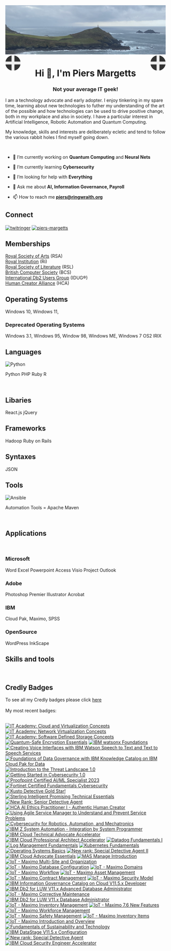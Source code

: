 <img align="centre" src="/images/image.jpeg">
<img align="left" src="/images/Flag - St Piran.svg" width="48"><img align="right" src="/images/Flag - St Piran.svg" width="48"> <h1 align="center">Hi 👋, I'm Piers Margetts</h1> 

<h3 align="center">Not your average IT geek!</h3>

I am a technology advocate and early adopter. I enjoy tinkering in my spare time, learning about new technologies to futher my understanding of the art of the possible and how technologies can be used to drive positive change, both in my workplace and also in society.
I have a particular interest in Artificial Intelligence, Robotic Automation and Quantum Computing.

My knowledge, skills and interests are deliberately ecletic and tend to follow the various rabbit holes I find myself going down.

</br>

- 🔭 I’m currently working on **Quantum Computing** and **Neural Nets** 

- 🌱 I’m currently learning **Cybersecurity**

- 🤝 I’m looking for help with **Everything**

- 💬 Ask me about **AI, Information Governance, Payroll**

- 📫 How to reach me **piers@ringwraith.org**


## Connect
<a href="https://twitter.com/twitringer" target="blank"><img align="center" src="https://raw.githubusercontent.com/rahuldkjain/github-profile-readme-generator/master/src/images/icons/Social/twitter.svg" alt="twitringer" height="30" width="40" /></a>
<a href="https://linkedin.com/in/piers-margetts" target="blank"><img align="center" src="https://raw.githubusercontent.com/rahuldkjain/github-profile-readme-generator/master/src/images/icons/Social/linked-in-alt.svg" alt="piers-margetts" height="30" width="40" /></a>
</p>

## Memberships
[Royal Society of Arts](https://www.thersa.org/) (RSA)
<br>
[Royal Institution](https://www.rigb.org/) (Ri)
<br>
[Royal Society of Literature](https://rsliterature.org/) (RSL)
<br>
[British Computer Society]( https://www.bcs.org/) (BCS)
<br>
[International Db2 Users Group](https://www.idug.org/home) (IDUG®)
<br>
[Human Creator Alliance](https://humancreatoralliance.org/) (HCA)

## Operating Systems

Windows 10, Windows 11, 

### Deprecated Operating Systems
Windows 3.1, Windows 95, Window 98, Windows ME, Windows 7 
OS2
IRIX


## Languages

<img height="40" alt="Python" src="https://cdn.jsdelivr.net/gh/devicons/devicon/icons/python/python-original-wordmark.svg" />
          
Python PHP Ruby R

<br>

## Libaries

React.js jQuery

## Frameworks

Hadoop
Ruby on Rails

## Syntaxes

JSON

## Tools
<img height="40" alt="Ansible" src="https://cdn.jsdelivr.net/gh/devicons/devicon/icons/ansible/ansible-original-wordmark.svg" />

Automation Tools = Apache Maven
          
<br>

## Applications
               
<br>
 
### Microsoft
Word Excel Powerpoint Access Visio Project Outlook
### Adobe
Photoshop Premier Illustrator Acrobat
### IBM
Cloud Pak, Maximo, SPSS
### OpenSource
WordPress InkScape

## Skills and tools


<br/>

## Credly Badges
To see all my Credly badges please click [here](https://www.credly.com/users/piers-margetts/badges)
<br>
<br>
My most recent badges:
<br>
<br>
<!--START_SECTION:badges-->
[![IT Academy: Cloud and Virtualization Concepts](https://images.credly.com/size/110x110/images/8ca28f8d-5ac0-49d7-b783-608cd4a61072/image.png)](http://www.credly.com/badges/57ba5216-795a-41ac-be3b-759be6baac32 "IT Academy: Cloud and Virtualization Concepts")
[![IT Academy: Network Virtualization Concepts](https://images.credly.com/size/110x110/images/930cc3e4-8a2e-41ae-84b8-40fcf471f786/image.png)](http://www.credly.com/badges/9f966ceb-f218-48c9-be45-58d6e08605d6 "IT Academy: Network Virtualization Concepts")
[![IT Academy: Software Defined Storage Concepts](https://images.credly.com/size/110x110/images/8402299b-f265-4a94-bfea-08fc925e7d0b/image.png)](http://www.credly.com/badges/af137031-c00e-477f-ad0f-83fc345d11c1 "IT Academy: Software Defined Storage Concepts")
[![Quantum-Safe Encryption Essentials](https://images.credly.com/size/110x110/images/c3041175-4d80-4950-93d8-ddcab73369ee/image.png)](http://www.credly.com/badges/50a73d78-8f71-4e86-a46f-95f9dea117a6 "Quantum-Safe Encryption Essentials")
[![IBM watsonx Foundations](https://images.credly.com/size/110x110/images/abe89eb9-1cea-4c04-a81c-024d8741299d/image.png)](http://www.credly.com/badges/95ce5f95-16c9-4bb9-bf83-0e9322a5699a "IBM watsonx Foundations")
[![Creating Voice Interfaces with IBM Watson Speech to Text and Text to Speech Services](https://images.credly.com/size/110x110/images/f289ae45-306c-4eef-aade-43bd5911459c/image.png)](http://www.credly.com/badges/26cf4642-b808-4548-b7d4-09461fb9b992 "Creating Voice Interfaces with IBM Watson Speech to Text and Text to Speech Services")
[![Foundations of Data Governance with IBM Knowledge Catalog on IBM Cloud Pak for Data](https://images.credly.com/size/110x110/images/2da07672-7b39-4de3-9668-d16ee48fc7cc/image.png)](http://www.credly.com/badges/945a4b1f-01f6-4147-b22a-6fee96a2a5b5 "Foundations of Data Governance with IBM Knowledge Catalog on IBM Cloud Pak for Data")
[![Introduction to the Threat Landscape 1.0](https://images.credly.com/size/110x110/images/8395e492-f8aa-4617-a258-6c844f628fa2/image.png)](http://www.credly.com/badges/ebf10270-cc74-4cfa-9211-001a1da5c214 "Introduction to the Threat Landscape 1.0")
[![Getting Started in Cybersecurity 1.0](https://images.credly.com/size/110x110/images/a026e7f2-08af-4b73-8cc1-5aec7959faf8/image.png)](http://www.credly.com/badges/1f3dd2b9-ae79-4d43-ad97-978f1fce8d80 "Getting Started in Cybersecurity 1.0")
[![Proofpoint Certified AI/ML Specialist 2023](https://images.credly.com/size/110x110/images/93ccbbd1-b6ab-43ad-b485-a7dffa92f92e/image.png)](http://www.credly.com/badges/00f64819-ec63-46fc-8bee-dbc21d31f8c5 "Proofpoint Certified AI/ML Specialist 2023")
[![Fortinet Certified Fundamentals Cybersecurity](https://images.credly.com/size/110x110/images/22a0ece5-ff05-4594-8320-25e55e9ae203/image.png)](http://www.credly.com/badges/a9401be4-13dd-4fd1-aff7-21702175735c "Fortinet Certified Fundamentals Cybersecurity")
[![Kusto Detective Gold Star!](https://images.credly.com/size/110x110/images/8aa171e5-784a-4a9e-b1ab-c3b818ea136a/image.png)](http://www.credly.com/badges/0fb5874f-89a3-4847-a9e7-e1dd8763dec0 "Kusto Detective Gold Star!")
[![Sterling Intelligent Promising Technical Essentials](https://images.credly.com/size/110x110/images/928a1bf2-ed2b-4484-91f4-204790586ae0/image.png)](http://www.credly.com/badges/13b3dff9-9df1-4039-8437-fe84057be98e "Sterling Intelligent Promising Technical Essentials")
[![New Rank: Senior Detective Agent](https://images.credly.com/size/110x110/images/86ba2d7a-85fb-4331-bf1d-2e7b8ec32220/image.png)](http://www.credly.com/badges/28f0a129-669d-4cdc-ba99-1b3386fc701b "New Rank: Senior Detective Agent")
[![HCA AI Ethics Practitioner I - Authentic Human Creator](https://images.credly.com/size/110x110/images/1fa6f31b-2cf6-40d5-800a-bc1a688273d7/image.png)](http://www.credly.com/badges/14184d0b-04b2-4526-af89-7cb2be73c35d "HCA AI Ethics Practitioner I - Authentic Human Creator")
[![Using Agile Service Manager to Understand and Prevent Service Problems](https://images.credly.com/size/110x110/images/b74f059c-1c61-4d35-bcb4-3a0839020a45/Agile_Service_Mgr.png)](http://www.credly.com/badges/f46b000b-5f8f-476b-a60d-7cb9ab27a5c0 "Using Agile Service Manager to Understand and Prevent Service Problems")
[![Cybersecurity for Robotics, Automation, and Mechatronics](https://images.credly.com/size/110x110/images/a101eb39-bf30-44ae-96bf-b27826b236e2/image.png)](http://www.credly.com/badges/2eeb27ec-eed6-4878-8679-173d7b4df49e "Cybersecurity for Robotics, Automation, and Mechatronics")
[![IBM Z System Automation - Integration by System Programmer](https://images.credly.com/size/110x110/images/b02df701-54ab-41df-93b9-ff6f1b72c24a/image.png)](http://www.credly.com/badges/18f2a8c7-d3bd-44c7-bdb7-25e53615e6f9 "IBM Z System Automation - Integration by System Programmer")
[![IBM Cloud Technical Advocate Accelerator](https://images.credly.com/size/110x110/images/0019019c-4277-43d0-9d3b-8f33e11d8e8a/image.png)](http://www.credly.com/badges/47f5e6c6-2fe1-4d46-86f6-d23f1b4dade9 "IBM Cloud Technical Advocate Accelerator")
[![IBM Cloud Professional Architect Accelerator](https://images.credly.com/size/110x110/images/c360f8be-0205-40b4-b401-7878bff2f7ca/image.png)](http://www.credly.com/badges/4ccadc71-2a4c-4987-bec6-70dbfe376287 "IBM Cloud Professional Architect Accelerator")
[![Datadog Fundamentals I](https://images.credly.com/size/110x110/images/594f3a8a-25f0-4b25-a47d-6681a74a77bf/fundamentals_I_aligned.png)](http://www.credly.com/badges/816243d9-e8ce-4ef9-8ae4-1c52c08a97de "Datadog Fundamentals I")
[![Log Management Fundamentals](https://images.credly.com/size/110x110/images/f1be7612-4625-4380-89c2-7f77de99cf30/image.png)](http://www.credly.com/badges/84ff8a96-5d5d-472f-b706-885eb13cee93 "Log Management Fundamentals")
[![Kubernetes Fundamentals](https://images.credly.com/size/110x110/images/7f48ddd3-7fb5-42b3-a84f-42edd538d39d/image.png)](http://www.credly.com/badges/09f981b5-26f8-4673-a921-0488bcfc25f9 "Kubernetes Fundamentals")
[![Operating Systems Basics](https://images.credly.com/size/110x110/images/dcdf1a3c-2594-4f4c-a33a-050b4bca58b5/image.png)](http://www.credly.com/badges/a57d9456-49fd-4432-b3e5-7fc51e71c87c "Operating Systems Basics")
[![New rank: Special Detective Agent II](https://images.credly.com/size/110x110/images/1c1c412b-926c-4ff8-8e42-62336e76e871/image.png)](http://www.credly.com/badges/93652332-b737-4fc3-93c8-51a9f80cb042 "New rank: Special Detective Agent II")
[![IBM Cloud Advocate Essentials](https://images.credly.com/size/110x110/images/a8cf9611-e48c-46e4-aa02-02e0df4fc2e9/image.png)](http://www.credly.com/badges/4520a391-9fd0-4c9f-a166-ae2102644d4c "IBM Cloud Advocate Essentials")
[![MAS Manage Introduction](https://images.credly.com/size/110x110/images/a8d3d2bf-1a9d-454e-85c8-1e1b5621e634/image.png)](http://www.credly.com/badges/3e0aae36-387d-4fbe-9683-8daac5ae5ea1 "MAS Manage Introduction")
[![IoT - Maximo Multi-Site and Organization](https://images.credly.com/size/110x110/images/861905b8-7301-46e3-b0a8-c11c594858df/Watson_IoT_-_Max_7.6_Multi-Site-Org.png)](http://www.credly.com/badges/a30b557e-914e-4333-9b01-1e62b5a6f016 "IoT - Maximo Multi-Site and Organization")
[![IoT - Maximo Database Configuration](https://images.credly.com/size/110x110/images/e9413feb-9d3a-4749-be8a-2bb168970811/Watson_IoT_-_Max_7.6_DB_Config.png)](http://www.credly.com/badges/26a02ee3-fd51-4999-abd0-ba837228895e "IoT - Maximo Database Configuration")
[![IoT - Maximo Domains](https://images.credly.com/size/110x110/images/4bf1173c-3539-4ec4-aa50-75f741f18195/IOT-Maximo_Domains.png)](http://www.credly.com/badges/20282b85-710e-4d80-8e29-45787793715b "IoT - Maximo Domains")
[![IoT - Maximo Workflow](https://images.credly.com/size/110x110/images/3594983c-d3e5-40fd-b05d-6001c1806d3e/IOT-Maximo_Workflow.png)](http://www.credly.com/badges/e8001fbc-0a59-4406-9888-7c632ae7cb92 "IoT - Maximo Workflow")
[![IoT - Maximo Asset Management](https://images.credly.com/size/110x110/images/db2a1eb7-11f8-414d-b1f2-62ffc81f32f5/IOT-Maximo_Asset_Config.png)](http://www.credly.com/badges/575d8c7b-08a3-408c-b581-800908cc9854 "IoT - Maximo Asset Management")
[![IoT - Maximo Contract Management](https://images.credly.com/size/110x110/images/d8b99db5-de22-4695-9a23-302b9bbbe589/IOT-Maximo_Contract_Mgmt.png)](http://www.credly.com/badges/840f33b4-1355-4762-8762-a0433d1eff32 "IoT - Maximo Contract Management")
[![IoT - Maximo Security Model](https://images.credly.com/size/110x110/images/2513cec2-fcaa-4e4c-b3f9-6bcaee778210/IOT-Maximo_Security_Model.png)](http://www.credly.com/badges/b8990e09-ddb9-4dbe-8476-7108951dc05c "IoT - Maximo Security Model")
[![IBM Information Governance Catalog on Cloud V11.5.x Developer](https://images.credly.com/size/110x110/images/908c74ad-c344-4af2-aa7b-9120f253f446/Info_Gov_Catalog_Cloud_-_Developer.png)](http://www.credly.com/badges/97207e04-ddf0-4786-a35d-987c8ba391f7 "IBM Information Governance Catalog on Cloud V11.5.x Developer")
[![IBM Db2 for LUW V11.x Advanced Database Administrator](https://images.credly.com/size/110x110/images/bdec6278-27ea-4153-b5ba-eefe15851460/IBMDB2_2.PNG)](http://www.credly.com/badges/4b82bed1-6d4b-40d6-9119-4af7a0a09f53 "IBM Db2 for LUW V11.x Advanced Database Administrator")
[![IoT - Maximo Corrective Maintenance](https://images.credly.com/size/110x110/images/c77e1886-4e72-428e-9c02-1b357856ab56/IOT-Maximo_Corrective_Maintenance.png)](http://www.credly.com/badges/c025bbfe-3435-4426-8da8-a8ef2f7725ec "IoT - Maximo Corrective Maintenance")
[![IBM Db2 for LUW V11.x Database Administrator](https://images.credly.com/size/110x110/images/17a8e24e-a15d-495d-8fde-41f7d387b868/IBM_Db2_for_LUW_V11.xc_-_DB_Admin_-_Skill.png)](http://www.credly.com/badges/d8f0ae5c-8141-4c6b-967f-40256acd5813 "IBM Db2 for LUW V11.x Database Administrator")
[![IoT - Maximo Inventory Management](https://images.credly.com/size/110x110/images/0118c0d9-3d61-452f-b260-130a6ae8dd8a/IOT-Maximo_Inventory_Mgmt.png)](http://www.credly.com/badges/ed4a1f57-0ac3-49a7-be7d-e27c27c62a1b "IoT - Maximo Inventory Management")
[![IoT - Maximo 7.6 New Features](https://images.credly.com/size/110x110/images/ac03e102-c006-4bb1-acf7-f7728617e5f2/IOT-Maximo_7.6_New_Features.png)](http://www.credly.com/badges/b6529c5c-47c4-4174-840c-d645d4c87676 "IoT - Maximo 7.6 New Features")
[![IoT - Maximo Workforce Management](https://images.credly.com/size/110x110/images/f151c9c5-27fe-4260-a6e0-0547101d09b3/IOT-Maximo_Workforce_Mgmt.png)](http://www.credly.com/badges/a2bd2213-11b6-4147-aaba-cbbe87dae955 "IoT - Maximo Workforce Management")
[![IoT - Maximo Safety Management](https://images.credly.com/size/110x110/images/38ae28e1-1fd7-440b-8d15-4392ebddb3fe/IOT-Maximo_Safety_Mgmt.png)](http://www.credly.com/badges/ccfb5fda-6fbe-40cb-8e99-26b015280c3a "IoT - Maximo Safety Management")
[![IoT - Maximo Inventory Items](https://images.credly.com/size/110x110/images/a6513efa-611a-441d-b92c-30abde59d87a/IOT-Maximo_Inventory_Items.png)](http://www.credly.com/badges/816962bc-36b9-41bd-946b-4cdb86548485 "IoT - Maximo Inventory Items")
[![IoT - Maximo Introduction and Overview](https://images.credly.com/size/110x110/images/82ba6c58-631b-4dba-a774-91884749a48f/IOT-Maximo_Intro_and_Overview.png)](http://www.credly.com/badges/d626e831-e634-48cd-ab3e-ef180776c77c "IoT - Maximo Introduction and Overview")
[![Fundamentals of Sustainability and Technology](https://images.credly.com/size/110x110/images/cef0e894-8024-4a89-8337-c7ee295aef19/image.png)](http://www.credly.com/badges/7826de78-d7aa-48dc-87a9-6a0139831e5c "Fundamentals of Sustainability and Technology")
[![IBM DataStage V11.5.x Configuration](https://images.credly.com/size/110x110/images/7a3018b6-8b41-4499-9010-2d58d904316d/DataStage_-_Configuration_-_V11.5.x_v2.png)](http://www.credly.com/badges/e552d087-cd1e-4deb-98af-46be6bd842ec "IBM DataStage V11.5.x Configuration")
[![New rank: Special Detective Agent](https://images.credly.com/size/110x110/images/b096f449-fce1-42d7-be93-e6e1e32e171b/image.png)](http://www.credly.com/badges/28800263-dae7-40c5-9112-961ad79c2253 "New rank: Special Detective Agent")
[![IBM Cloud Security Engineer Accelerator](https://images.credly.com/size/110x110/images/4c81abf9-136e-4c26-a0f8-a4b011fde9a5/image.png)](http://www.credly.com/badges/08287ee0-7567-4e1c-9bf8-ac9d343b1c0b "IBM Cloud Security Engineer Accelerator")
<!--END_SECTION:badges-->

